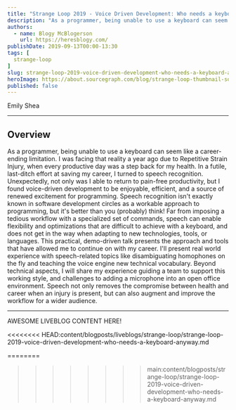 ```yaml
---
title: "Strange Loop 2019 - Voice Driven Development: Who needs a keyboard anyway?"
description: "As a programmer, being unable to use a keyboard can seem like a career-ending limitation. I was facing that reality a year ago due to Repetitive Strain Injury, when every productive day was a step back for my health. In a futile, last-ditch effort at saving my career, I turned to speech recognition. Unexpectedly, not only was I able to return to pain-free productivity, but I found voice-driven development to be enjoyable, efficient, and a source of renewed excitement for programming. Speech recognition isn't exactly known in software development circles as a workable approach to programming, but it's better than you (probably) think! Far from imposing a tedious workflow with a specialized set of commands, speech can enable flexibility and optimizations that are difficult to achieve with a keyboard, and does not get in the way when adapting to new technologies, tools, or languages. This practical, demo-driven talk presents the approach and tools that have allowed me to continue on with my career. I'll present real world experience with speech-related topics like disambiguating homophones on the fly and teaching the voice engine new technical vocabulary. Beyond technical aspects, I will share my experience guiding a team to support this working style, and challenges to adding a microphone into an open office environment. Speech not only removes the compromise between health and career when an injury is present, but can also augment and improve the workflow for a wider audience."
authors:
  - name: Blogy McBlogerson
    url: https://heresblogy.com/
publishDate: 2019-09-13T00:00-13:30
tags: [
  strange-loop
]
slug: strange-loop-2019-voice-driven-development-who-needs-a-keyboard-anyway
heroImage: https://about.sourcegraph.com/blog/strange-loop-thumbnail-square-v2.jpg
published: false
---
```


<div className="container p-0 liveblog-presenters d-flex w-100 text-center">
  <div className="row m-0 w-100">
      <p className=" mr-12 m-0 w-100">
        <span className="liveblog-presenters__name">Emily Shea</span>
        <a href="https://twitter.com/yomilly" target="_blank" title="Twitter"><i className="fa fa-twitter pr-2"></i></a>
        <a href="https://github.com/2shea" target="_blank" title="GitHub"><i className="fa fa-github pr-2"></i></a>
      </p>
  </div>
</div>

---

## Overview

As a programmer, being unable to use a keyboard can seem like a career-ending limitation. I was facing that reality a year ago due to Repetitive Strain Injury, when every productive day was a step back for my health. In a futile, last-ditch effort at saving my career, I turned to speech recognition. Unexpectedly, not only was I able to return to pain-free productivity, but I found voice-driven development to be enjoyable, efficient, and a source of renewed excitement for programming. Speech recognition isn't exactly known in software development circles as a workable approach to programming, but it's better than you (probably) think! Far from imposing a tedious workflow with a specialized set of commands, speech can enable flexibility and optimizations that are difficult to achieve with a keyboard, and does not get in the way when adapting to new technologies, tools, or languages. This practical, demo-driven talk presents the approach and tools that have allowed me to continue on with my career. I'll present real world experience with speech-related topics like disambiguating homophones on the fly and teaching the voice engine new technical vocabulary. Beyond technical aspects, I will share my experience guiding a team to support this working style, and challenges to adding a microphone into an open office environment. Speech not only removes the compromise between health and career when an injury is present, but can also augment and improve the workflow for a wider audience.

---

AWESOME LIVEBLOG CONTENT HERE!

<<<<<<<< HEAD:content/blogposts/liveblogs/strange-loop/strange-loop-2019-voice-driven-development-who-needs-a-keyboard-anyway.md
<!-- Note on images
  Images (e.g. my_image.jpg) should be put in the `website/static/blog/strange-loop-2019` directory, with the path to the image in your post being `/blog/strange-loop-2019/my_image.jpg`. If you'd rather host the images somewhere else for ease of use, that's fine too.

  Please also try to keep your images to a reasonable size by:
    - Using JPEG compression, unless image is mostly solid color
    - JPEG compression set between 60%-80%
    - Resizing the image to be no wider then 750px
    - If PNG, use a tool like ImageOptim (https://imageoptim.com/mac) to optimize the file size

  I suggest re-sizing and compressing all the images in one batch as a last step.
-->
========
>>>>>>>> main:content/blogposts/strange-loop/strange-loop-2019-voice-driven-development-who-needs-a-keyboard-anyway.md

